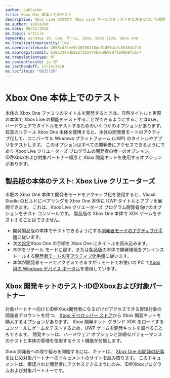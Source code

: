```yaml
---
author: aablackm
title: Xbox One 本体上でのテスト
description: Xbox Live の本体で Xbox Live サービスをテストする方法について説明します
ms.author: aablackm
ms.date: 08/15/2018
ms.topic: article
keywords: windows 10, uwp, ゲーム, xbox、xbox live, xbox one
ms.localizationpriority: low
ms.openlocfilehash: 4958cdf5ee0fd0788118dc818564c2c8538dd716
ms.sourcegitcommit: e38b334edb82bf2b1474ba686990f4299b8f59c7
ms.translationtype: MT
ms.contentlocale: ja-JP
ms.lasthandoff: 11/14/2018
ms.locfileid: "6835729"
---
```

# <a name="testing-on-the-xbox-one-console"></a>Xbox One 本体上でのテスト

本体の Xbox One ファミリのタイトルを開発するときは、自然タイトルと実際の本体で Xbox Live の機能をテストすることができるようにすることはのみ。 ハードウェアでタイトルをテストするためのいくつかのオプションがあります。 任意のリテール Xbox One 本体を使用すると、本体の開発者モードのアクティブ化して、ユニバーサル Windows プラットフォーム (UWP) のタイトルやアプリをテストします。 このオプションはすべての開発者にアクセスできるようにであり Xbox Live クリエーターズ プログラムの開発者の唯一のオプション。 ID@Xboxおよび対象パートナー順序と Xbox 開発キットを使用するオプションがあります。

## <a name="retail-console-testing-xbox-live-creators"></a>製品版の本体のテスト: Xbox Live クリエーターズ

市販の Xbox One 本体で開発者モードをアクティブ化を使用すると、Visual Studio のビルドにペアリングを Xbox One 本体に UWP タイトルとアプリを展開できます。 これは、Xbox Live クリエーターズ プログラム開発者向けのオプションをテスト コンソールです。 製品版の Xbox One 本体で XDK ゲームをテストすることはできません。

* 開発製品版の本体でテストできるようにする[開発者モードのアクティブ化手順](../xbox-apps/devkit-activation.md)に従います。  
* 次[の設定](../xbox-apps/development-environment-setup.md#setting-up-your-xbox-one)Xbox One の手順を Xbox One にタイトルを読み込みます。  
* 本体をリテール モードに戻す、または製品版の本体で開発環境をアンインストールする[開発者モードの非アクティブ化手順](../xbox-apps/devkit-deactivation.md)に従います。  
* 本体が開発者モードでアクセスできますがリモートでお使いの PC で[Xbox 用の Windows デバイス ポータル](../debug-test-perf/device-portal-xbox.md)を使用しています。  

## <a name="xbox-development-kit-testing-idxbox-and-managed-partners"></a>Xbox 開発キットのテスト:ID@Xboxおよび対象パートナー

対象パートナー向けとID@Xbox開発者になるだけがアクセスできる管理対象の開発者アカウントを持つ、 [Xbox デベロッパー ストア](https://gamedevstore.partners.extranet.microsoft.com/)から Xbox 開発キットを購入するオプションがあります。 Xbox 開発キット グランド XDK をロードするコンソールにゲームをテストするため、UWP ゲームを開発キットを調べることもできます。 開発キットは、ハードウェア オプションと詳細なパフォーマンスのテストと本体の管理を使用するテスト機能が付属します。

Xbox 開発者への取り組みを開始するには、キットは、 [Xbox One の開発の記事をはじめ](https://developer.microsoft.com/en-us/games/xbox/docs/xdk/atoc-getting-started)対象パートナーのドキュメントのサイトを読み取ります。 このドキュメントは、承認された開発者にアクセスできるようにのみ、ID@Xboxプログラムおよび対象パートナーです。
